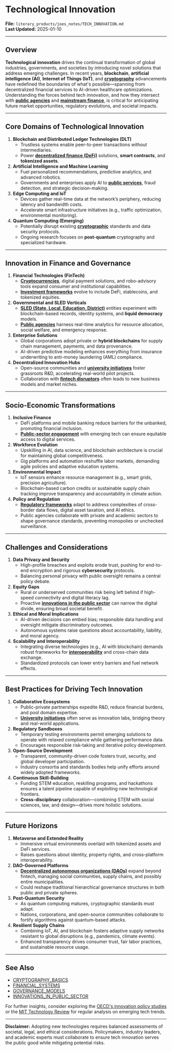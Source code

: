 # Technological Innovation

**File:** `literary_products/joes_notes/TECH_INNOVATION.md`\
**Last Updated:** 2025-01-10

***

## Overview

**Technological innovation** drives the continual transformation of global industries, governments, and societies by introducing novel solutions that address emerging challenges. In recent years, **blockchain**, **artificial intelligence (AI)**, **Internet of Things (IoT)**, and [**cryptography**](../CRYPTO/CRYPTOGRAPHY_BASICS.md) advancements have redefined the boundaries of what's possible—spanning from decentralized financial services to AI-driven healthcare optimizations. Understanding the forces behind tech innovation, and how they intersect with [**public agencies**](../MISC/PUBLIC_AGENCIES.md) and [**mainstream finance**](../../joes_notes/MAINSTREAM_FINANCE.md), is critical for anticipating future market opportunities, regulatory evolutions, and societal impacts.

***

## Core Domains of Technological Innovation

1. **Blockchain and Distributed Ledger Technologies (DLT)**
   * Trustless systems enable peer-to-peer transactions without intermediaries.
   * Power [**decentralized finance (DeFi)**](../CRYPTO/DEFI_INTRO.md) solutions, **smart contracts**, and **tokenized assets**.
2. **Artificial Intelligence and Machine Learning**
   * Fuel personalized recommendations, predictive analytics, and advanced robotics.
   * Governments and enterprises apply AI to [**public services**](../MISC/PUBLIC_SERVICES.md), fraud detection, and strategic decision-making.
3. **Edge Computing and IoT**
   * Devices gather real-time data at the network’s periphery, reducing latency and bandwidth costs.
   * Accelerate smart infrastructure initiatives (e.g., traffic optimization, environmental monitoring).
4. **Quantum Computing (Emerging)**
   * Potentially disrupt existing [**cryptographic**](../CRYPTO/CRYPTOGRAPHY_BASICS.md) standards and data security protocols.
   * Ongoing research focuses on **post-quantum** cryptography and specialized hardware.

***

## Innovation in Finance and Governance

1. **Financial Technologies (FinTech)**
   * [**Cryptocurrencies**](../CRYPTO/CRYPTOCURRENCIES.md), digital payment solutions, and robo-advisory tools expand consumer and institutional capabilities.
   * [**Investment frameworks**](FINANCIAL_INSTITUTIONS.md) evolve to include DeFi, stablecoins, and tokenized equities.
2. **Governmental and SLED Verticals**
   * [**SLED (State, Local, Education, District)**](../MISC/SLED_VERTICES.md) entities experiment with blockchain-based records, identity systems, and **liquid democracy** models.
   * [**Public agencies**](../MISC/PUBLIC_AGENCIES.md) harness real-time analytics for resource allocation, social welfare, and emergency response.
3. **Enterprise Solutions**
   * Global corporations adopt private or **hybrid blockchains** for supply chain management, payments, and data provenance.
   * AI-driven predictive modeling enhances everything from insurance underwriting to anti-money laundering (AML) compliance.
4. **Decentralized Innovation Hubs**
   * Open-source communities and [**university initiatives**](../MISC/UNIVERSITY_INITIATIVES.md) foster grassroots R\&D, accelerating real-world pilot projects.
   * Collaboration with [**fintech disruptors**](../../joes_notes/FINTECH_INNOVATORS.md) often leads to new business models and market niches.

***

## Socio-Economic Transformations

1. **Inclusive Finance**
   * DeFi platforms and mobile banking reduce barriers for the unbanked, promoting financial inclusion.
   * [**Public-sector engagement**](../MISC/PUBLIC_SECTOR_ENGAGEMENT.md) with emerging tech can ensure equitable access to digital services.
2. **Workforce Evolution**
   * Upskilling in AI, data science, and blockchain architecture is crucial for maintaining global competitiveness.
   * Gig platforms and automation reshuffle labor markets, demanding agile policies and adaptive education systems.
3. **Environmental Impact**
   * IoT sensors enhance resource management (e.g., smart grids, precision agriculture).
   * Blockchain-based carbon credits or sustainable supply chain tracking improve transparency and accountability in climate action.
4. **Policy and Regulation**
   * [**Regulatory frameworks**](../MISC/REGULATORY_FRAMEWORKS.md) adapt to address complexities of cross-border data flows, digital asset taxation, and AI ethics.
   * Public agencies collaborate with private and academic sectors to shape governance standards, preventing monopolies or unchecked surveillance.

***

## Challenges and Considerations

1. **Data Privacy and Security**
   * High-profile breaches and exploits erode trust, pushing for end-to-end encryption and rigorous **cybersecurity** protocols.
   * Balancing personal privacy with public oversight remains a central policy debate.
2. **Equity Gaps**
   * Rural or underserved communities risk being left behind if high-speed connectivity and digital literacy lag.
   * Proactive [**innovations in the public sector**](INNOVATIONS_IN_PUBLIC_SECTOR.md) can narrow the digital divide, ensuring broad societal benefit.
3. **Ethical and Moral Implications**
   * AI-driven decisions can embed bias; responsible data handling and oversight mitigate discriminatory outcomes.
   * Autonomous systems raise questions about accountability, liability, and moral agency.
4. **Scalability and Interoperability**
   * Integrating diverse technologies (e.g., AI with blockchain) demands robust frameworks for [**interoperability**](../../joes_notes/BLOCKCHAIN_INTEROPERABILITY.md) and cross-chain data exchange.
   * Standardized protocols can lower entry barriers and fuel network effects.

***

## Best Practices for Driving Tech Innovation

1. **Collaborative Ecosystems**
   * Public-private partnerships expedite R\&D, reduce financial burdens, and pool domain expertise.
   * [**University initiatives**](../MISC/UNIVERSITY_INITIATIVES.md) often serve as innovation labs, bridging theory and real-world applications.
2. **Regulatory Sandboxes**
   * Temporary testing environments permit emerging solutions to operate with relaxed compliance while gathering performance data.
   * Encourages responsible risk-taking and iterative policy development.
3. **Open-Source Development**
   * Transparent, community-driven code fosters trust, security, and global developer participation.
   * Industry consortia and standards bodies help unify efforts around widely adopted frameworks.
4. **Continuous Skill-Building**
   * Funding STEM education, reskilling programs, and hackathons ensures a talent pipeline capable of exploiting new technological frontiers.
   * **Cross-disciplinary** collaboration—combining STEM with social sciences, law, and design—drives more holistic solutions.

***

## Future Horizons

1. **Metaverse and Extended Reality**
   * Immersive virtual environments overlaid with tokenized assets and DeFi services.
   * Raises questions about identity, property rights, and cross-platform interoperability.
2. **DAO-Governed Platforms**
   * [**Decentralized autonomous organizations (DAOs)**](../AI/GOVERNANCE_MODELS.md#decentralized-autonomous-organizations-daos) expand beyond fintech, managing social communities, supply chains, and possibly entire municipalities.
   * Could reshape traditional hierarchical governance structures in both public and private spheres.
3. **Post-Quantum Security**
   * As quantum computing matures, cryptographic standards must adapt.
   * Nations, corporations, and open-source communities collaborate to fortify algorithms against quantum-based attacks.
4. **Resilient Supply Chains**
   * Combining IoT, AI, and blockchain fosters adaptive supply networks resistant to global disruptions (e.g., pandemics, climate events).
   * Enhanced transparency drives consumer trust, fair labor practices, and sustainable resource usage.

***

## See Also

* [CRYPTOGRAPHY\_BASICS](../CRYPTO/CRYPTOGRAPHY_BASICS.md)
* [FINANCIAL\_SYSTEMS](FINANCIAL_SYSTEMS.md)
* [GOVERNANCE\_MODELS](../AI/GOVERNANCE_MODELS.md)
* [INNOVATIONS\_IN\_PUBLIC\_SECTOR](INNOVATIONS_IN_PUBLIC_SECTOR.md)

For further insights, consider exploring the [OECD's innovation policy studies](https://www.oecd.org/innovation/) or the [MIT Technology Review](https://www.technologyreview.com/) for regular analysis on emerging tech trends.

***

**Disclaimer:** Adopting new technologies requires balanced assessments of societal, legal, and ethical considerations. Policymakers, industry leaders, and academic experts must collaborate to ensure tech innovation serves the public good while mitigating potential risks.
